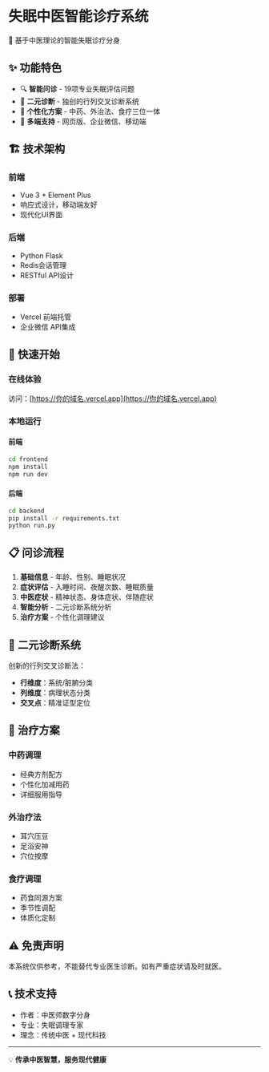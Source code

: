 # 失眠中医智能诊疗系统

🌙 基于中医理论的智能失眠诊疗分身

## ✨ 功能特色

- 🔍 **智能问诊** - 19项专业失眠评估问题
- 🧠 **二元诊断** - 独创的行列交叉诊断系统  
- 💊 **个性化方案** - 中药、外治法、食疗三位一体
- 📱 **多端支持** - 网页版、企业微信、移动端

## 🏗️ 技术架构

### 前端
- Vue 3 + Element Plus
- 响应式设计，移动端友好
- 现代化UI界面

### 后端  
- Python Flask
- Redis会话管理
- RESTful API设计

### 部署
- Vercel 前端托管
- 企业微信 API集成

## 🚀 快速开始

### 在线体验
访问：[https://你的域名.vercel.app](https://你的域名.vercel.app)

### 本地运行

#### 前端
```bash
cd frontend
npm install
npm run dev
```

#### 后端
```bash
cd backend  
pip install -r requirements.txt
python run.py
```

## 📋 问诊流程

1. **基础信息** - 年龄、性别、睡眠状况
2. **症状评估** - 入睡时间、夜醒次数、睡眠质量
3. **中医症状** - 精神状态、身体症状、伴随症状
4. **智能分析** - 二元诊断系统分析
5. **治疗方案** - 个性化调理建议

## 🎯 二元诊断系统

创新的行列交叉诊断法：
- **行维度**：系统/脏腑分类
- **列维度**：病理状态分类  
- **交叉点**：精准证型定位

## 💊 治疗方案

### 中药调理
- 经典方剂配方
- 个性化加减用药
- 详细服用指导

### 外治疗法
- 耳穴压豆
- 足浴安神
- 穴位按摩  

### 食疗调理
- 药食同源方案
- 季节性调配
- 体质化定制

## ⚠️ 免责声明

本系统仅供参考，不能替代专业医生诊断。如有严重症状请及时就医。

## 📞 技术支持

- 作者：中医师数字分身
- 专业：失眠调理专家
- 理念：传统中医 + 现代科技

---

💡 **传承中医智慧，服务现代健康**